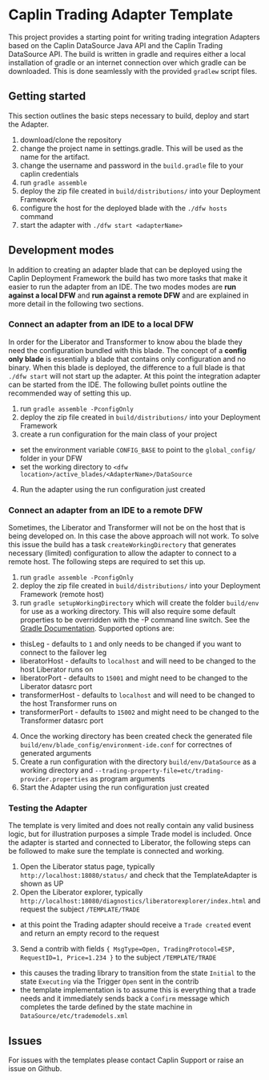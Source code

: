 # Caplin Trading Adapter Template

This project provides a starting point for writing trading integration Adapters based on the Caplin DataSource Java API and the Caplin Trading DataSource API. The build is written in gradle and requires either a local installation of gradle or an internet connection over which gradle can be downloaded. This is done seamlessly with the provided `gradlew` script files.

## Getting started
This section outlines the basic steps necessary to build, deploy and start the Adapter.

1. download/clone the repository
2. change the project name in settings.gradle. This will be used as the name for the artifact.
3. change the username and password in the `build.gradle` file to your caplin credentials
4. run `gradle assemble`
5. deploy the zip file created in `build/distributions/` into your Deployment Framework
6. configure the host for the deployed blade with the `./dfw hosts` command
7. start the adapter with `./dfw start <adapterName>`


## Development modes
In addition to creating an adapter blade that can be deployed using the Caplin Deployment Framework the build has two more tasks that make it easier to run the adapter from an IDE. The two modes modes are **run against a local DFW** and **run against a remote DFW** and are explained in more detail in the following two sections.

### Connect an adapter from an IDE to a local DFW
In order for the Liberator and Transformer to know abou the blade they need the configuration bundled with this blade. The concept of a **config only blade** is essentially a blade that contains only configuration and no binary. When this blade is deployed, the difference to a full blade is that `./dfw start` will not start up the adapter. At this point the integration adapter can be started from the IDE. The following bullet points outline the recommended way of setting this up.

1. run `gradle assemble -PconfigOnly`
2. deploy the zip file created in `build/distributions/` into your Deployment Framework
3. create a run configuration for the main class of your project
 * set the environment variable `CONFIG_BASE` to point to the `global_config/` folder in your DFW
 * set the working directory to `<dfw location>/active_blades/<AdapterName>/DataSource `
4. Run the adapter using the run configuration just created

### Connect an adapter from an IDE to a remote DFW
Sometimes, the Liberator and Transformer will not be on the host that is being developed on. In this case the above approach will not work. To solve this issue the build has a task `createWorkingDirectory` that generates necessary (limited) configuration to allow the adapter to connect to a remote host. The following steps are required to set this up.

1. run `gradle assemble -PconfigOnly`
2. deploy the zip file created in `build/distributions/` into your Deployment Framework (remote host)
3. run `gradle setupWorkingDirectory` which will create the folder `build/env` for use as a working directory. This will also require some default properties to be overridden with the -P command line switch. See the [Gradle Documentation]( https://docs.gradle.org/current/userguide/build_environment.html#sec:gradle_properties_and_system_properties). Supported options are:
 * thisLeg - defaults to `1` and only needs to be changed if you want to connect to the failover leg
 * liberatorHost - defaults to `localhost` and will need to be changed to the host Liberator runs on
 * liberatorPort - defaults to `15001` and might need to be changed to the Liberator datasrc port
 * transformerHost - defaults to `localhost` and will need to be changed to the host Transformer runs on
 * transformerPort - defaults to `15002` and might need to be changed to the Transformer datasrc port
4. Once the working directory has been created check the generated file `build/env/blade_config/environment-ide.conf` for correctnes of generated arguments
5. Create a run configuration with the directory `build/env/DataSource` as a working directory and `--trading-property-file=etc/trading-provider.properties` as program arguments
6. Start the Adapter using the run configuration just created

### Testing the Adapter
The template is very limited and does not really contain any valid business logic, but for illustration purposes a simple Trade model is included. Once the adapter is started and connected to Liberator, the following steps can be followed to make sure the template is connected and working.

1. Open the Liberator status page, typically `http://localhost:18080/status/` and check that the TemplateAdapter is shown as UP
2. Open the Liberator explorer, typically `http://localhost:18080/diagnostics/liberatorexplorer/index.html` and request the subject `/TEMPLATE/TRADE`
 * at this point the Trading adapter should receive a `Trade created` event and return an empty record to the request
3. Send a contrib with fields `{ MsgType=Open, TradingProtocol=ESP, RequestID=1, Price=1.234 }` to the subject `/TEMPLATE/TRADE`
 * this causes the trading library to transition from the state `Initial` to the state `Executing` via the Trigger `Open` sent in the contrib
 * the template implementation is to assume this is everything that a trade needs and it immediately sends back a `Confirm` message which completes the tarde defined by the state machine in `DataSource/etc/trademodels.xml`


## Issues
For issues with the templates please contact Caplin Support or raise an issue on Github.
